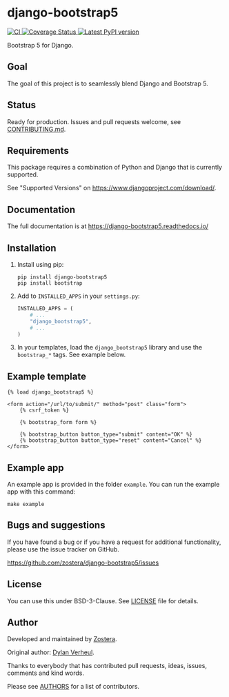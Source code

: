 # django-bootstrap5

[
![CI](https://github.com/zostera/django-bootstrap5/workflows/CI/badge.svg?branch=main)
](https://github.com/zostera/django-bootstrap5/actions?workflow=CI)
[
![Coverage Status](https://coveralls.io/repos/github/zostera/django-bootstrap5/badge.svg?branch=main)
](https://coveralls.io/github/zostera/django-bootstrap5?branch=main)
[
![Latest PyPI version](https://img.shields.io/pypi/v/django-bootstrap5.svg)
](https://pypi.python.org/pypi/django-bootstrap5)

Bootstrap 5 for Django.

## Goal

The goal of this project is to seamlessly blend Django and Bootstrap 5.

## Status

Ready for production. Issues and pull requests welcome, see [CONTRIBUTING.md](CONTRIBUTING.md).

## Requirements

This package requires a combination of Python and Django that is currently supported.

See "Supported Versions" on https://www.djangoproject.com/download/.

## Documentation

The full documentation is at https://django-bootstrap5.readthedocs.io/

## Installation

1. Install using pip:

    ```console
    pip install django-bootstrap5
    pip install bootstrap
    ```

2. Add to `INSTALLED_APPS` in your `settings.py`:

   ```python
   INSTALLED_APPS = (
       # ...
       "django_bootstrap5",
       # ...
   )
   ```

3. In your templates, load the `django_bootstrap5` library and use the `bootstrap_*` tags. See example below.

## Example template

```jinja2
{% load django_bootstrap5 %}

<form action="/url/to/submit/" method="post" class="form">
    {% csrf_token %}

    {% bootstrap_form form %}

    {% bootstrap_button button_type="submit" content="OK" %}
    {% bootstrap_button button_type="reset" content="Cancel" %}
</form>
```

## Example app

An example app is provided in the folder `example`. You can run the example app with this command:

```console
make example
```

## Bugs and suggestions

If you have found a bug or if you have a request for additional functionality, please use the issue tracker on GitHub.

https://github.com/zostera/django-bootstrap5/issues

## License

You can use this under BSD-3-Clause. See [LICENSE](LICENSE) file for details.

## Author

Developed and maintained by [Zostera](https://zostera.nl).

Original author: [Dylan Verheul](https://github.com/dyve).

Thanks to everybody that has contributed pull requests, ideas, issues, comments and kind words.

Please see [AUTHORS](AUTHORS) for a list of contributors.